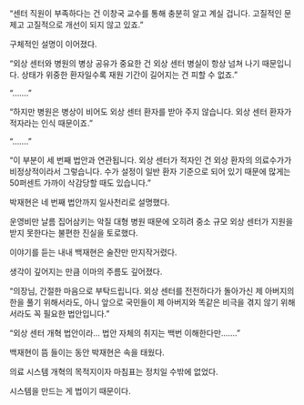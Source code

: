 “센터 직원이 부족하다는 건 이창국 교수를 통해 충분히 알고 계실 겁니다. 고질적인 문제고 고질적으로 개선이 되지 않고 있죠.”

구체적인 설명이 이어졌다.

“외상 센터와 병원의 병상 공유가 중요한 건 외상 센터 병실이 항상 넘쳐 나기 때문입니다. 상태가 위중한 환자일수록 재원 기간이 길어지는 건 피할 수 없죠.”

“…….”

“하지만 병원은 병상이 비어도 외상 센터 환자를 받아 주지 않습니다. 외상 센터 환자가 적자라는 인식 때문이죠.”

“…….”

“이 부분이 세 번째 법안과 연관됩니다. 외상 센터가 적자인 건 외상 환자의 의료수가가 비정상적이라서 그렇습니다. 수가 설정이 일반 환자 기준으로 되어 있기 때문에 많게는 50퍼센트 가까이 삭감당할 때도 있습니다.”

박재현은 네 번째 법안까지 일사천리로 설명했다.

운영비만 날름 집어삼키는 악질 대형 병원 때문에 오히려 중소 규모 외상 센터가 지원을 받지 못한다는 불편한 진실을 토로했다.

이야기를 듣는 내내 백재현은 술잔만 만지작거렸다.

생각이 깊어지는 만큼 이마의 주름도 깊어졌다.

“의장님, 간절한 마음으로 부탁드립니다. 외상 센터를 전전하다가 돌아가신 제 아버지의 한을 풀기 위해서라도, 아니 앞으로 국민들이 제 아버지와 똑같은 비극을 겪지 않기 위해서라도 꼭 필요한 법안입니다.”

“외상 센터 개혁 법안이라… 법안 자체의 취지는 백번 이해한다만…….”

백재현이 뜸 들이는 동안 박재현은 속을 태웠다.

의료 시스템 개혁의 목적지이자 마침표는 정치일 수밖에 없었다.

시스템을 만드는 게 법이기 때문이다.